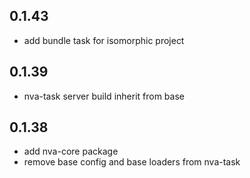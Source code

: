 ## 0.1.43

- add bundle task for isomorphic project

## 0.1.39

- nva-task server build inherit from base

## 0.1.38

- add nva-core package
- remove base config and base loaders from nva-task
